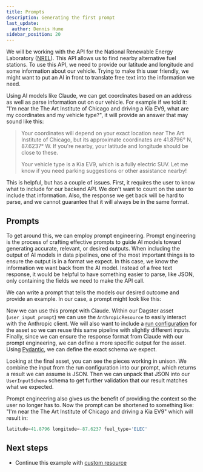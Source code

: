 ```yaml
---
title: Prompts
description: Generating the first prompt
last_update:
  author: Dennis Hume
sidebar_position: 20
---
```


We will be working with the API for the National Renewable Energy Laboratory ([NREL](https://www.nrel.gov/)). This API allows us to find nearby alternative fuel stations. To use this API, we need to provide our latitude and longitude and some information about our vehicle. Trying to make this user friendly, we might want to put an AI in front to translate free text into the information we need.

Using AI models like Claude, we can get coordinates based on an address as well as parse information out on our vehicle. For example if we told it: "I'm near the The Art Institute of Chicago and driving a Kia EV9, what are my coordinates and my vehicle type?", it will provide an answer that may sound like this:

> Your coordinates will depend on your exact location near The Art Institute of Chicago, but its approximate coordinates are 41.8796° N, 87.6237° W. If you're nearby, your latitude and longitude should be close to these.
> 
> Your vehicle type is a Kia EV9, which is a fully electric SUV. Let me know if you need parking suggestions or other assistance nearby!

This is helpful, but has a couple of issues. First, it requires the user to know what to include for our backend API. We don't want to count on the user to include that information. Also, the response we get back will be hard to parse, and we cannot guarantee that it will always be in the same format.

## Prompts 

To get around this, we can employ prompt engineering. Prompt engineering is the process of crafting effective prompts to guide AI models toward generating accurate, relevant, or desired outputs. When including the output of AI models in data pipelines, one of the most important things is to ensure the output is in a format we expect. In this case, we know the information we want back from the AI model. Instead of a free text response, it would be helpful to have something easier to parse, like JSON, only containing the fields we need to make the API call.

We can write a prompt that tells the models our desired outcome and provide an example. In our case, a prompt might look like this:

<CodeExample path="docs_projects/project_prompt_eng/project_prompt_eng/assets.py" language="python" lineStart="10" lineEnd="33"/>

Now we can use this prompt with Claude. Within our Dagster asset (`user_input_prompt`) we can use the `AnthropicResource` to easily interact with the Anthropic client. We will also want to include a [run configuration](/guides/operate/configuration/run-configuration) for the asset so we can reuse this same pipeline with slightly different inputs. Finally, since we can ensure the response format from Claude with our prompt engineering, we can define a more specific output for the asset. Using [Pydantic](https://docs.pydantic.dev/latest/), we can define the exact schema we expect.

<CodeExample path="docs_projects/project_prompt_eng/project_prompt_eng/assets.py" language="python" lineStart="67" lineEnd="99"/>

Looking at the final asset, you can see the pieces working in unison. We combine the input from the run configuration into our prompt, which returns a result we can assume is JSON. Then we can unpack that JSON into our `UserInputSchema` schema to get further validation that our result matches what we expected.

Prompt engineering also gives us the benefit of providing the context so the user no longer has to. Now the prompt can be shortened to something like: "I'm near the The Art Institute of Chicago and driving a Kia EV9" which will result in:

```python
latitude=41.8796 longitude=-87.6237 fuel_type='ELEC'
```

## Next steps

- Continue this example with [custom resource](custom-resource)